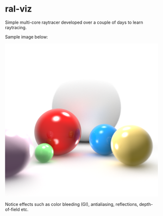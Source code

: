# ral-viz
Simple multi-core raytracer developed over a couple of days to learn raytracing.

Sample image below:

<img alt="" src="ral-viz/images/rt0.png"/>

Notice effects such as color bleeding (GI), antialiasing, reflections, depth-of-field etc.
